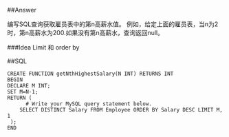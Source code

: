 ##Answer

编写SQL查询获取雇员表中的第n高薪水值。
例如，给定上面的雇员表，当n为2时，第n高薪水为200.如果没有第n高薪水，查询返回null。

###Idea
Limit 和 order by

##SQL

	CREATE FUNCTION getNthHighestSalary(N INT) RETURNS INT
	BEGIN
	DECLARE M INT;
	SET M=N-1;
  	RETURN (
    	  # Write your MySQL query statement below.
      	SELECT DISTINCT Salary FROM Employee ORDER BY Salary DESC LIMIT M, 1
 	 );
	END
